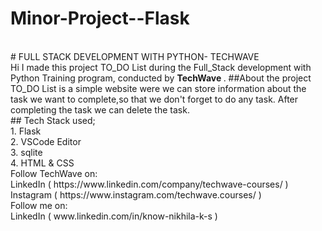 # Minor-Project--Flask
<br>
# FULL STACK DEVELOPMENT WITH PYTHON- TECHWAVE <br>
Hi I made this project TO_DO List during the Full_Stack development with Python Training program, conducted by <b> TechWave
</b>.
##About the project<br>
TO_DO List is a simple website were we can store information about the task we want to complete,so that we don't forget to do any task.
After completing the task we can delete the task.


<br>
## Tech Stack used;
<br>1. Flask
<br>2. VSCode Editor
<br>3. sqlite
<br>4. HTML & CSS

<br>
Follow TechWave on: 
<br>LinkedIn ( https://www.linkedin.com/company/techwave-courses/ )
<br>Instagram ( https://www.instagram.com/techwave.courses/ )
<br>
Follow me on: 
<br>LinkedIn ( www.linkedin.com/in/know-nikhila-k-s )
